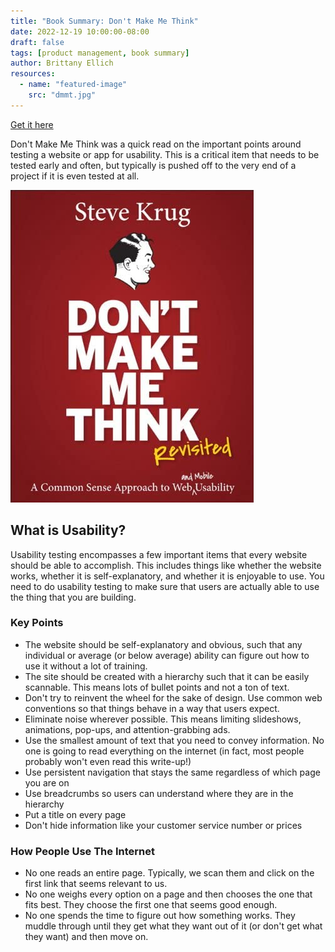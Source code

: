 ```yaml
---
title: "Book Summary: Don't Make Me Think"
date: 2022-12-19 10:00:00-08:00
draft: false
tags: [product management, book summary]
author: Brittany Ellich
resources:
  - name: "featured-image"
    src: "dmmt.jpg"
---
```


[Get it here](https://sensible.com/dont-make-me-think/)

Don't Make Me Think was a quick read on the important points around testing a website or app for usability. This is a critical item that needs to be tested early and often, but typically is pushed off to the very end of a project if it is even tested at all.

![Don't Make Me Think by Steve Krug](dmmt.jpg)

## What is Usability?

Usability testing encompasses a few important items that every website should be able to accomplish. This includes things like whether the website works, whether it is self-explanatory, and whether it is enjoyable to use. You need to do usability testing to make sure that users are actually able to use the thing that you are building.

### Key Points

* The website should be self-explanatory and obvious, such that any individual or average (or below average) ability can figure out how to use it without a lot of training.
* The site should be created with a hierarchy such that it can be easily scannable. This means lots of bullet points and not a ton of text.
* Don't try to reinvent the wheel for the sake of design. Use common web conventions so that things behave in a way that users expect.
* Eliminate noise wherever possible. This means limiting slideshows, animations, pop-ups, and attention-grabbing ads.
* Use the smallest amount of text that you need to convey information. No one is going to read everything on the internet (in fact, most people probably won't even read this write-up!)
* Use persistent navigation that stays the same regardless of which page you are on
* Use breadcrumbs so users can understand where they are in the hierarchy
* Put a title on every page
* Don't hide information like your customer service number or prices

### How People Use The Internet

* No one reads an entire page. Typically, we scan them and click on the first link that seems relevant to us.
* No one weighs every option on a page and then chooses the one that fits best. They choose the first one that seems good enough.
* No one spends the time to figure out how something works. They muddle through until they get what they want out of it (or don't get what they want) and then move on.
